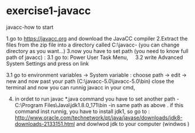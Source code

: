 # exercise1-javacc
javacc-how to start

1.go to https://javacc.org and download the JavaCC compiler 
2.Extract the files from the zip file into a directory called C:\javacc- (you can change directory as you want...)
3.now you have to set path (you need to know full path of javacc) :
  3.1 go to: Power User Task Menu,
    
  3.2 write Advanced System Settings and press on link  
  
  3.1 go to environment variables -> System variable : choose path -> edit -> new and now past your path (C:\javacc-5.0\javacc-5.0\bin)
  close the terminal and now you can runnig javacc in your cmd,
  
4. in ordet to run javac *.java command you have to set another path - C:\Program Files\Java\jdk1.8.0_171\bin -in same path as above .
if this command inst runnig, you have to install jdk1, so go to : http://www.oracle.com/technetwork/pt/java/javase/downloads/jdk8-downloads-2133151.html and dowlwod jdk to your computer (windwos )

